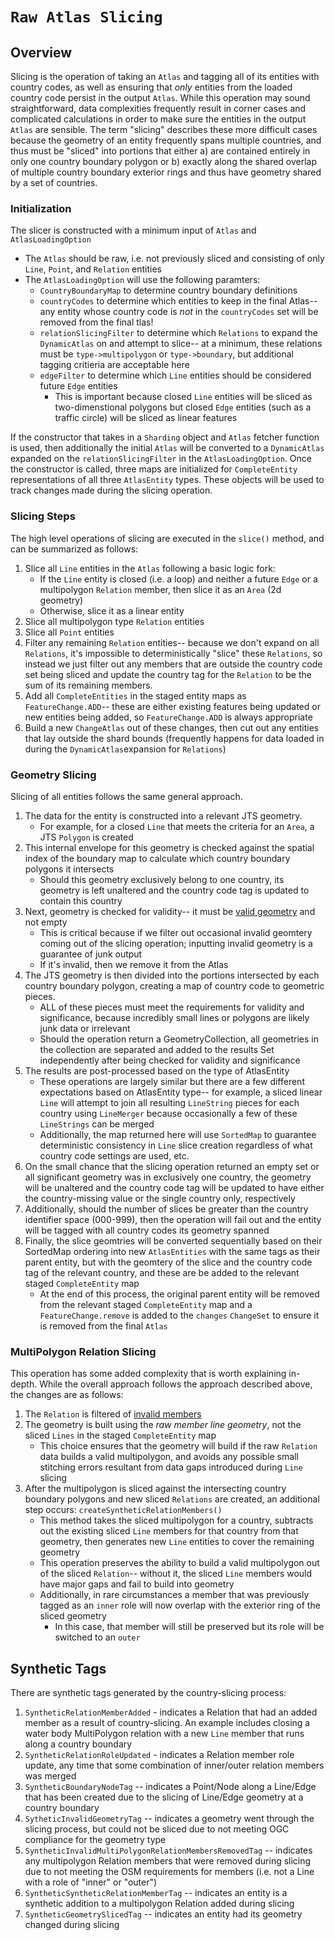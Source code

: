 # `Raw Atlas Slicing`
## Overview
Slicing is the operation of taking an `Atlas` and tagging all of its entities with country codes, as well as ensuring that *only* entities from the loaded country code persist in the output `Atlas`. While this operation may sound straightforward, data complexities frequently result in corner cases and complicated calculations in order to make sure the entities in the output `Atlas` are sensible. The term "slicing" describes these more difficult cases because the geometry of an entity frequently spans multiple countries, and thus must be "sliced" into portions that either a) are contained entirely in only one country boundary polygon or b) exactly along the shared overlap of multiple country boundary exterior rings and thus have geometry shared by a set of countries.  

### Initialization
The slicer is constructed with a minimum input of `Atlas` and `AtlasLoadingOption`
* The `Atlas` should be raw, i.e. not previously sliced and consisting of only `Line`, `Point`, and `Relation` entities
* The `AtlasLoadingOption` will use the following paramters: 
    * `CountryBoundaryMap` to determine country boundary definitions
    * `countryCodes` to determine which entities to keep in the final Atlas-- any entity whose country code is *not* in the `countryCodes` set will be removed from the final tlas!
    * `relationSlicingFilter` to determine which `Relations` to expand the `DynamicAtlas` on and attempt to slice-- at a minimum, these relations must be `type->multipolygon` or `type->boundary`, but additional tagging critieria are acceptable here
    * `edgeFilter` to determine which `Line` entities should be considered future `Edge` entities
	    * This is important because closed `Line` entities will be sliced as two-dimenstional polygons but closed `Edge` entities (such as a traffic circle) will be sliced as linear features

If the constructor that takes in a `Sharding` object and `Atlas` fetcher function is used, then additionally the initial `Atlas` will be converted to a `DynamicAtlas` expanded on the `relationSlicingFilter` in the `AtlasLoadingOption`.
Once the constructor is called, three maps are initialized for `CompleteEntity` representations of all three `AtlasEntity` types. These objects will be used to track changes made during the slicing operation.

### Slicing Steps
The high level operations of slicing are executed in the `slice()` method, and can be summarized as follows:
1. Slice all `Line` entities in the `Atlas` following a basic logic fork:
	* If the `Line` entity is closed (i.e. a loop) and neither a future `Edge` or a multipolygon `Relation` member, then slice it as an `Area` (2d geometry)
	* Otherwise, slice it as a linear entity
2. Slice all multipolygon type `Relation` entities
3. Slice all `Point` entities
4. Filter any remaining `Relation` entities-- because we don't expand on all `Relations`, it's impossible to deterministically "slice" these `Relations`, so instead we just filter out any members that are outside the country code set being sliced and update the country tag for the `Relation` to be the sum of its remaining members.
5. Add all `CompleteEntities` in the staged entity maps as `FeatureChange.ADD`-- these are either existing features being updated or new entities being added, so `FeatureChange.ADD` is always appropriate
6. Build a new `ChangeAtlas` out of these changes, then cut out any entities that lay outside the shard bounds (frequently happens for data loaded in during the `DynamicAtlas`expansion for `Relations`)

### Geometry Slicing
Slicing of all entities follows the same general approach. 
1. The data for the entity is constructed into a relevant JTS geometry. 
    * For example, for a closed `Line` that meets the criteria for an `Area`, a JTS `Polygon` is created
2. This internal envelope for this geometry is checked against the spatial index of the boundary map to calculate which country boundary polygons it intersects
    * Should this geometry exclusively belong to one country, its geometry is left unaltered and the country code tag is updated to contain this country
3. Next, geometry is checked for validity-- it must be [valid geometry](http://www.ogc.org/docs/is/) and not empty
    * This is critical because if we filter out occasional invalid geomtery coming out of the slicing operation; inputting invalid geometry is a guarantee of junk output
    * If it's invalid, then we remove it from the Atlas
4. The JTS geometry is then divided into the portions intersected by each country boundary polygon, creating a map of country code to geometric pieces.
    * ALL of these pieces must meet the requirements for validity and significance, because incredibly small lines or polygons are likely junk data or irrelevant
    * Should the operation return a GeometryCollection, all geometries in the collection are separated and added to the results Set independently after being checked for validity and significance
5. The results are post-processed based on the type of AtlasEntity
    * These operations are largely similar but there are a few different expectations based on AtlasEntity type-- for example, a sliced linear `Line` will attempt to join all resulting `LineString` pieces for each country using `LineMerger` because occasionally a few of these `LineStrings` can be merged
    * Additionally, the map returned here will use `SortedMap` to guarantee deterministic consistency in `Line` slice creation regardless of what country code settings are used, etc.
6. On the small chance that the slicing operation returned an empty set or all significant geometry was in exclusively one country, the geometry will be unaltered and the country code tag will be updated to have either the country-missing value or the single country only, respectively
7. Additionally, should the number of slices be greater than the country identifier space (000-999), then the operation will fail out and the entity will be tagged with all country codes its geometry spanned
8. Finally, the slice geomtries will be converted sequentially based on their SortedMap ordering into new `AtlasEntities` with the same tags as their parent entity, but with the geomtery of the slice and the country code tag of the relevant country, and these are be added to the relevant staged `CompleteEntity` map
    * At the end of this process, the original parent entity will be removed from the relevant staged `CompleteEntity` map and a `FeatureChange.remove` is added to the `changes` `ChangeSet` to ensure it is removed from the final `Atlas`

### MultiPolygon Relation Slicing
This operation has some added complexity that is worth explaining in-depth. While the overall approach follows the approach described above, the changes are as follows:

1. The `Relation` is filtered of [invalid members](https://wiki.openstreetmap.org/wiki/Relation:multipolygon#Members)
2. The geometry is built using the *raw member line geometry*, not the sliced `Lines` in the staged `CompleteEntity` map
    * This choice ensures that the geometry will build if the raw `Relation` data builds a valid multipolygon, and avoids any possible small stitching errors resultant from data gaps introduced during `Line` slicing
3. After the multipolygon is sliced against the intersecting country boundary polygons and new sliced `Relations` are created, an additional step occurs: `createSyntheticRelationMembers()`
    * This method takes the sliced multipolygon for a country, subtracts out the existing sliced `Line` members for that country from that geometry, then generates new `Line` entities to cover the remaining geometry
    * This operation preserves the ability to build a valid multipolygon out of the sliced `Relation`-- without it, the sliced `Line` members would have major gaps and fail to build into geometry
	* Additionally, in rare circumstances a member that was previously tagged as an `inner` role will now overlap with the exterior ring of the sliced geometry
	    * In this case, that member will still be preserved but its role will be switched to an `outer`

## Synthetic Tags
There are synthetic tags generated by the country-slicing process:
1. `SyntheticRelationMemberAdded` - indicates a Relation that had an added member as a result of country-slicing. An example includes closing a water body MultiPolygon relation with a new `Line` member that runs along a country boundary
2. `SyntheticRelationRoleUpdated` - indicates a Relation member role update, any time that some combination of inner/outer relation members was merged
3. `SyntheticBoundaryNodeTag` -- indicates a Point/Node along a Line/Edge that has been created due to the slicing of Line/Edge geometry at a country boundary
4. `SytheticInvalidGeometryTag` -- indicates a geometry went through the slicing process, but could not be sliced due to not meeting OGC compliance for the geometry type
5. `SyntheticInvalidMultiPolygonRelationMembersRemovedTag` -- indicates any multipolygon Relation members that were removed during slicing due to not meeting the OSM requirements for members (i.e. not a Line with a role of "inner" or "outer")
6. `SyntheticSyntheticRelationMemberTag` -- indicates an entity is a synthetic addition to a multipolygon Relation added during slicing
7. `SyntheticGeometrySlicedTag` -- indicates an entity had its geometry changed during slicing
